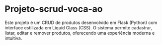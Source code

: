 # Projeto-scrud-voca-ao
Este projeto é um CRUD de produtos desenvolvido em Flask (Python) com interface estilizada em Liquid Glass (CSS). O sistema permite cadastrar, listar, editar e remover produtos, oferecendo uma experiência moderna e intuitiva.

